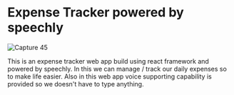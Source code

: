 # Expense Tracker powered by speechly

![Capture 45](https://user-images.githubusercontent.com/61001158/115840044-e5797c00-a438-11eb-887f-71b302d61998.PNG)

This is an expense tracker web app build using react framework and powered by speechly. In this we can manage / track our daily
expenses so to make life easier. Also in this web app voice supporting capability is provided so we doesn't have to type anything.


